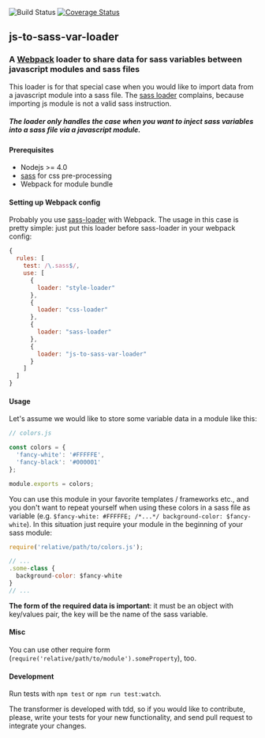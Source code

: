![Build Status](https://travis-ci.org/tompascall/js-to-sass-var-loader.svg?branch=master) [![Coverage Status](https://coveralls.io/repos/github/tompascall/js-to-sass-var-loader/badge.svg?branch=master)](https://coveralls.io/github/tompascall/js-to-sass-var-loader?branch=master)

## js-to-sass-var-loader

### A [Webpack]() loader to share data for sass variables between javascript modules and sass files

This loader is for that special case when you would like to import data from a javascript module into a sass file. The [sass loader](https://github.com/webpack-contrib/sass-loader) complains, because importing js module is not a valid sass instruction.

##### The loader only handles the case when you want to inject sass variables into a sass file via a javascript module.

#### Prerequisites

- Nodejs >= 4.0
- [sass](http://sass-lang.com/) for css pre-processing
- Webpack for module bundle


#### Setting up Webpack config

Probably you use [sass-loader](https://github.com/webpack-contrib/sass-loader) with Webpack. The usage in this case is pretty simple: just put this loader before sass-loader in your webpack config:

```js
{
  rules: [
    test: /\.sass$/,
    use: [
      {
        loader: "style-loader"
      },
      {
        loader: "css-loader"
      },
      {
        loader: "sass-loader"
      },
      {
        loader: "js-to-sass-var-loader"
      }
    ]
  ]
}
```

#### Usage

Let's assume we would like to store some variable data in a module like this:

```js
// colors.js

const colors = {
  'fancy-white': '#FFFFFE',
  'fancy-black': '#000001'
};

module.exports = colors;
```

You can use this module in your favorite templates / frameworks etc., and you don't want to repeat yourself when using these colors in a sass file as variable (e.g. `$fancy-white: #FFFFFE; /*...*/ background-color: $fancy-white`). In this situation just require your module in the beginning of your sass module:
```js
require('relative/path/to/colors.js');

// ...
.some-class {
  background-color: $fancy-white
}
// ...
```

**The form of the required data is important**: it must be an object with key/values pair, the key will be the name of the sass variable.

#### Misc

You can use other require form (`require('relative/path/to/module').someProperty`), too.  

#### Development

Run tests with `npm test` or `npm run test:watch`.  

The transformer is developed with tdd, so if you would like to contribute, please, write your tests for your new functionality, and send pull request to integrate your changes.
